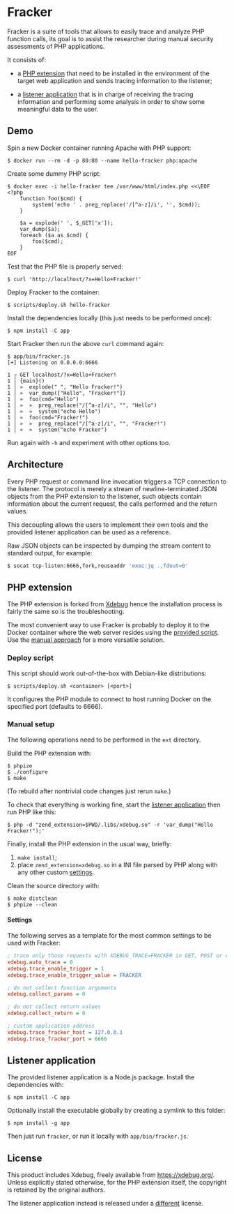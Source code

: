 # Fracker

Fracker is a suite of tools that allows to easily trace and analyze PHP function calls, its goal is to assist the researcher during manual security assessments of PHP applications.

It consists of:

- a [PHP extension](#php-extension) that need to be installed in the environment of the target web application and sends tracing information to the listener;

- a [listener application](#listener-application) that is in charge of receiving the tracing information and performing some analysis in order to show some meaningful data to the user.

## Demo

Spin a new Docker container running Apache with PHP support:

```console
$ docker run --rm -d -p 80:80 --name hello-fracker php:apache
```

Create some dummy PHP script:

```console
$ docker exec -i hello-fracker tee /var/www/html/index.php <<\EOF
<?php
    function foo($cmd) {
        system('echo ' . preg_replace('/[^a-z]/i', '', $cmd));
    }

    $a = explode(' ', $_GET['x']);
    var_dump($a);
    foreach ($a as $cmd) {
        foo($cmd);
    }
EOF
```

Test that the PHP file is properly served:

```console
$ curl 'http://localhost/?x=Hello+Fracker!'
```

Deploy Fracker to the container:

```console
$ scripts/deploy.sh hello-fracker
```

Install the dependencies locally (this just needs to be performed once):

```console
$ npm install -C app
```

Start Fracker then run the above `curl` command again:

```console
$ app/bin/fracker.js
[+] Listening on 0.0.0.0:6666

1 ┌ GET localhost/?x=Hello+Fracker!
1 │ {main}()
1 │ »  explode(" ", "Hello Fracker!")
1 │ »  var_dump(["Hello", "Fracker!"])
1 │ »  foo(cmd="Hello")
1 │ »  »  preg_replace("/[^a-z]/i", "", "Hello")
1 │ »  »  system("echo Hello")
1 │ »  foo(cmd="Fracker!")
1 │ »  »  preg_replace("/[^a-z]/i", "", "Fracker!")
1 │ »  »  system("echo Fracker")
```

Run again with `-h` and experiment with other options too.

## Architecture

Every PHP request or command line invocation triggers a TCP connection to the listener. The protocol is merely a stream of newline-terminated JSON objects from the PHP extension to the listener, such objects contain information about the current request, the calls performed and the return values.

This decoupling allows the users to implement their own tools and the provided listener application can be used as a reference.

Raw JSON objects can be inspected by dumping the stream content to standard output, for example:

```sh
$ socat tcp-listen:6666,fork,reuseaddr 'exec:jq .,fdout=0'
```

## PHP extension

The PHP extension is forked from [Xdebug][] hence the installation process is fairly the same so is the troubleshooting.

[Xdebug]: https://github.com/xdebug/xdebug

The most convenient way to use Fracker is probably to deploy it to the Docker container where the web server resides using the [provided script](#deploy-script). Use the [manual approach](#manual-setup) for a more versatile solution.

### Deploy script

This script should work out-of-the-box with Debian-like distributions:

```console
$ scripts/deploy.sh <container> [<port>]
```

It configures the PHP module to connect to host running Docker on the specified port (defaults to 6666).

### Manual setup

The following operations need to be performed in the `ext` directory.

Build the PHP extension with:

```console
$ phpize
$ ./configure
$ make
```

(To rebuild after nontrivial code changes just rerun `make`.)

To check that everything is working fine, start the [listener application](#listener-application) then run PHP like this:

```console
$ php -d "zend_extension=$PWD/.libs/xdebug.so" -r 'var_dump("Hello Fracker!");'
```

Finally, install the PHP extension in the usual way, briefly:

1. `make install`;
2. place `zend_extension=xdebug.so` in a INI file parsed by PHP along with any other custom [settings](#settings).

Clean the source directory with:

```console
$ make distclean
$ phpize --clean
```

#### Settings

The following serves as a template for the most common settings to be used with Fracker:

```ini
; trace only those requests with XDEBUG_TRACE=FRACKER in GET, POST or cookie
xdebug.auto_trace = 0
xdebug.trace_enable_trigger = 1
xdebug.trace_enable_trigger_value = FRACKER

; do not collect function arguments
xdebug.collect_params = 0

; do not collect return values
xdebug.collect_return = 0

; custom application address
xdebug.trace_fracker_host = 127.0.0.1
xdebug.trace_fracker_port = 6666
```

## Listener application

The provided listener application is a Node.js package. Install the dependencies with:

```console
$ npm install -C app
```

Optionally install the executable globally by creating a symlink to this folder:

```console
$ npm install -g app
```

Then just run `fracker`, or run it locally with `app/bin/fracker.js`.

## License

This product includes Xdebug, freely available from <https://xdebug.org/>. Unless explicitly stated otherwise, for the PHP extension itself, the copyright is retained by the original authors.

The listener application instead is released under a [different](app/LICENSE) license.
